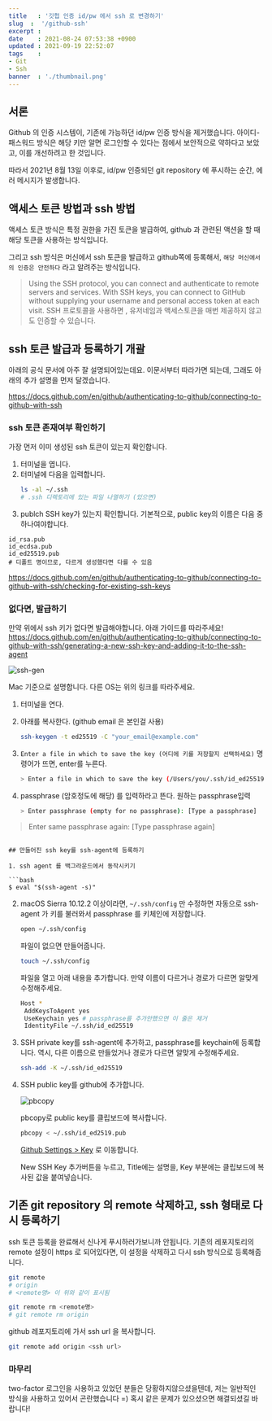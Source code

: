 ```yaml
---
title   : '깃헙 인증 id/pw 에서 ssh 로 변경하기' 
slug  :  '/github-ssh'
excerpt : 
date    : 2021-08-24 07:53:38 +0900
updated : 2021-09-19 22:52:07
tags    : 
- Git
- Ssh
banner  : './thumbnail.png'
---
```


## 서론 

Github 의 인증 시스템이, 기존에 가능하던 id/pw 인증 방식을 제거했습니다. 아이디-패스워드 방식은 해당 키만 알면 로그인할 수 있다는 점에서 보안적으로 약하다고 보았고, 이를 개선하려고 한 것입니다. 

따라서 2021년 8월 13일 이후로, id/pw 인증되던 git repository 에 푸시하는 순간, 에러 메시지가 발생합니다. 



## 액세스 토큰 방법과 ssh 방법 

액세스 토큰 방식은 특정 권한을 가진 토큰을 발급하여, github 과 관련된 액션을 할 때 해당 토큰을 사용하는 방식입니다. 

그리고 ssh 방식은 머신에서 ssh 토큰을 발급하고 github쪽에 등록해서, `해당 머신에서의 인증은 안전하다` 라고 알려주는 방식입니다. 
> Using the SSH protocol, you can connect and authenticate to remote servers and services. With SSH keys, you can connect to GitHub without supplying your username and personal access token at each visit.
SSH 프로토콜을 사용하면 , 유저네임과 액세스토큰을 매번 제공하지 않고도 인증할 수 있습니다. 

## ssh 토큰 발급과 등록하기 개괄 
아래의 공식 문서에 아주 잘 설명되어있는데요.
이문서부터 따라가면 되는데, 그래도 아래의 추가 설명을 먼저 달겠습니다.

https://docs.github.com/en/github/authenticating-to-github/connecting-to-github-with-ssh

### ssh 토큰 존재여부 확인하기

가장 먼저 이미 생성된 ssh 토큰이 있는지 확인합니다. 

1. 터미널을 엽니다. 
2. 터미널에 다음을 입력합니다. 
   ```bash
   ls -al ~/.ssh
   # .ssh 디렉토리에 있는 파일 나열하기 (있으면) 
   ```
3. publch SSH key가 있는지 확인합니다. 기본적으로, public key의 이름은 다음 중 하나여야합니다. 

  ```
  id_rsa.pub
  id_ecdsa.pub
  id_ed25519.pub
  # 디폴트 명이므로, 다르게 생성했다면 다를 수 있음
  ```

https://docs.github.com/en/github/authenticating-to-github/connecting-to-github-with-ssh/checking-for-existing-ssh-keys

### 없다면, 발급하기 

만약 위에서 ssh 키가 없다면 발급해야합니다. 
아래 가이드를 따라주세요! 
https://docs.github.com/en/github/authenticating-to-github/connecting-to-github-with-ssh/generating-a-new-ssh-key-and-adding-it-to-the-ssh-agent


![ssh-gen](./ssh-gen.png) 

Mac 기준으로 설명합니다. 다른 OS는 위의 링크를 따라주세요. 

1. 터미널을 연다. 

2. 아래를 복사한다. (github email 은 본인걸 사용) 
   
   ```bash 
   ssh-keygen -t ed25519 -C "your_email@example.com"
   ```

3. `Enter a file in which to save the key (어디에 키를 저장할지 선택하세요)`
명령어가 뜨면, enter를 누른다. 
   ```bash 
   > Enter a file in which to save the key (/Users/you/.ssh/id_ed25519): [Press enter]
   ```

4. passphrase (암호정도에 해당) 를 입력하라고 뜬다. 원하는 passphrase입력 
   ```bash 
   > Enter passphrase (empty for no passphrase): [Type a passphrase]
> Enter same passphrase again: [Type passphrase again]
   ```

## 만들어진 ssh key를 ssh-agent에 등록하기 

1. ssh agent 를 백그라운드에서 동작시키기 
   
   ```bash 
   $ eval "$(ssh-agent -s)"
   ```
   
2. macOS Sierra 10.12.2 이상이라면, `~/.ssh/config` 만 수정하면 자동으로 ssh-agent 가 키를 불러와서 passphrase 를 키체인에 저장합니다. 
   
   ```bash 
   open ~/.ssh/config
   ```
   
   파일이 없으면 만들어줍니다. 
   
   ```bash 
   touch ~/.ssh/config
   ```


   파일을 열고 아래 내용을 추가합니다. 만약 이름이 다르거나 경로가 다르면 알맞게 수정해주세요.
   ```bash 
   Host *
    AddKeysToAgent yes
    UseKeychain yes # passphrase를 추가안했으면 이 줄은 제거
    IdentityFile ~/.ssh/id_ed25519
   ```

3. SSH private key를 ssh-agent에 추가하고, passphrase를 keychain에 등록합니다. 역시, 다른 이름으로 만들었거나 경로가 다르면 알맞게 수정해주세요. 
   
   ```bash 
   ssh-add -K ~/.ssh/id_ed25519
   ```

4. SSH public key를 github에 추가합니다. 
   
   ![pbcopy](./pbcopy.png) 
   
   pbcopy로 public key를 클립보드에 복사합니다. 
   ```bash 
   pbcopy < ~/.ssh/id_ed2519.pub 
   ```
   
   [Github Settings > Key](https://github.com/settings/keys) 로 이동합니다.

   New SSH Key 추가버튼을 누르고, Title에는 설명을, Key 부분에는 클립보드에 복사된 값을 붙여넣습니다. 
   
   
## 기존 git repository 의 remote 삭제하고, ssh 형태로 다시 등록하기 
ssh 토큰 등록을 완료해서 신나게 푸시하러가보니까 안됩니다. 
기존의 레포지토리의 remote 설정이 https 로 되어있다면, 이 설정을 삭제하고 다시 ssh 방식으로 등록해줍니다. 

```bash 
git remote 
# origin 
# <remote명> 이 위와 같이 표시됨
```

```bash 
git remote rm <remote명> 
# git remote rm origin 
```

github 레포지토리에 가서 ssh url 을 복사합니다. 

```bash 
git remote add origin <ssh url> 
```

### 마무리 

two-factor 로그인을 사용하고 있었던 분들은 당황하지않으셨을텐데, 저는 일반적인 방식을 사용하고 있어서 곤란했습니다 =) 혹시 같은 문제가 있으셨으면 해결되셨길 바랍니다! 
